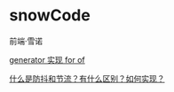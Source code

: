 # snowCode
前端·雪诺



[generator 实现 for of](https://github.com/wenJonSnow/snowCode/issues/1)



[什么是防抖和节流？有什么区别？如何实现？](https://github.com/wenJonSnow/snowCode/issues/2)

   

